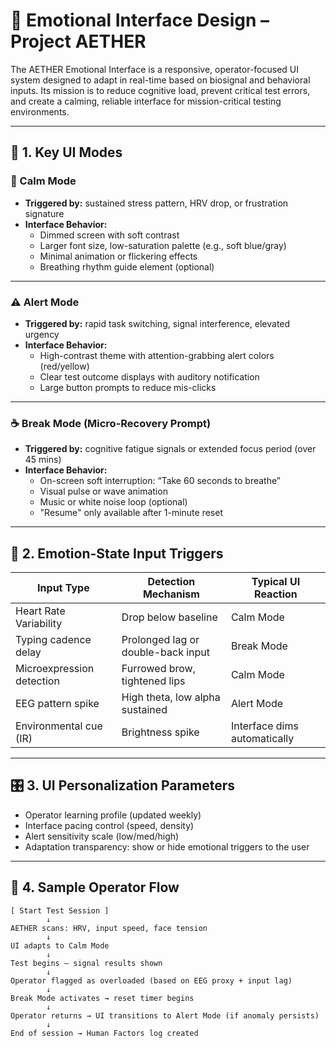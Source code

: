 # 🧠 Emotional Interface Design – Project AETHER

The AETHER Emotional Interface is a responsive, operator-focused UI system designed to adapt in real-time based on biosignal and behavioral inputs. Its mission is to reduce cognitive load, prevent critical test errors, and create a calming, reliable interface for mission-critical testing environments.

---

## 🧩 1. Key UI Modes

### 🌙 Calm Mode
- **Triggered by:** sustained stress pattern, HRV drop, or frustration signature
- **Interface Behavior:**
  - Dimmed screen with soft contrast
  - Larger font size, low-saturation palette (e.g., soft blue/gray)
  - Minimal animation or flickering effects
  - Breathing rhythm guide element (optional)

---

### ⚠️ Alert Mode
- **Triggered by:** rapid task switching, signal interference, elevated urgency
- **Interface Behavior:**
  - High-contrast theme with attention-grabbing alert colors (red/yellow)
  - Clear test outcome displays with auditory notification
  - Large button prompts to reduce mis-clicks

---

### ☕ Break Mode (Micro-Recovery Prompt)
- **Triggered by:** cognitive fatigue signals or extended focus period (over 45 mins)
- **Interface Behavior:**
  - On-screen soft interruption: “Take 60 seconds to breathe”
  - Visual pulse or wave animation
  - Music or white noise loop (optional)
  - "Resume" only available after 1-minute reset

---

## 🧠 2. Emotion-State Input Triggers

| Input Type                 | Detection Mechanism                  | Typical UI Reaction     |
|---------------------------|--------------------------------------|--------------------------|
| Heart Rate Variability    | Drop below baseline                  | Calm Mode                |
| Typing cadence delay      | Prolonged lag or double-back input   | Break Mode               |
| Microexpression detection | Furrowed brow, tightened lips        | Calm Mode                |
| EEG pattern spike         | High theta, low alpha sustained      | Alert Mode               |
| Environmental cue (IR)    | Brightness spike                     | Interface dims automatically |

---

## 🎛️ 3. UI Personalization Parameters

- Operator learning profile (updated weekly)
- Interface pacing control (speed, density)
- Alert sensitivity scale (low/med/high)
- Adaptation transparency: show or hide emotional triggers to the user

---

## 🧠 4. Sample Operator Flow

```plaintext
[ Start Test Session ]
        ↓
AETHER scans: HRV, input speed, face tension
        ↓
UI adapts to Calm Mode
        ↓
Test begins – signal results shown
        ↓
Operator flagged as overloaded (based on EEG proxy + input lag)
        ↓
Break Mode activates → reset timer begins
        ↓
Operator returns → UI transitions to Alert Mode (if anomaly persists)
        ↓
End of session → Human Factors log created
